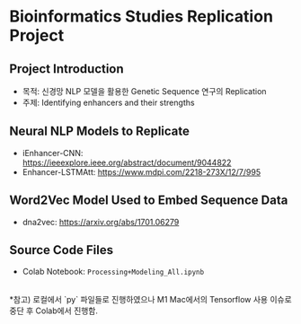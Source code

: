 # Bioinformatics Studies Replication Project

## Project Introduction
- 목적: 신경망 NLP 모델을 활용한 Genetic Sequence 연구의 Replication
- 주제: Identifying enhancers and their strengths

## Neural NLP Models to Replicate
- iEnhancer-CNN: https://ieeexplore.ieee.org/abstract/document/9044822
- Enhancer-LSTMAtt: https://www.mdpi.com/2218-273X/12/7/995

## Word2Vec Model Used to Embed Sequence Data
- dna2vec: https://arxiv.org/abs/1701.06279

## Source Code Files
- Colab Notebook: `Processing+Modeling_All.ipynb`

<br>
*참고) 로컬에서 `py` 파일들로 진행하였으나 M1 Mac에서의 Tensorflow 사용 이슈로 중단 후 Colab에서 진행함.
